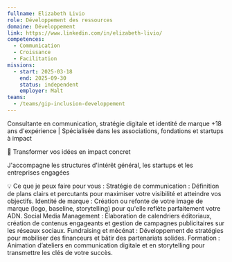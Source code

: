 ```yaml
---
fullname: Elizabeth Livio
role: Développement des ressources
domaine: Développement
link: https://www.linkedin.com/in/elizabeth-livio/
competences:
  - Communication
  - Croissance
  - Facilitation
missions:
  - start: 2025-03-18
    end: 2025-09-30
    status: independent
    employer: Malt
teams:
  - /teams/gip-inclusion-developpement
---
```

Consultante en communication, stratégie digitale et identité de marque
+18 ans d'expérience | Spécialisée dans les associations, fondations et startups à impact

🚀 Transformer vos idées en impact concret


J'accompagne les structures d'intérêt général, les startups et les entreprises engagées

💡 Ce que je peux faire pour vous :
Stratégie de communication : Définition de plans clairs et percutants pour maximiser votre visibilité et atteindre vos objectifs.
Identité de marque : Création ou refonte de votre image de marque (logo, baseline, storytelling) pour qu'elle reflète parfaitement votre ADN.
Social Media Management : Élaboration de calendriers éditoriaux, création de contenus engageants et gestion de campagnes publicitaires sur les réseaux sociaux.
Fundraising et mécénat : Développement de stratégies pour mobiliser des financeurs et bâtir des partenariats solides.
Formation : Animation d’ateliers en communication digitale et en storytelling pour transmettre les clés de votre succès.
